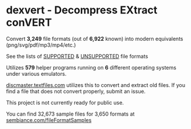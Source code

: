 # dexvert - **D**ecompress **EX**tract con**VERT**
Convert **3,249** file formats (out of **6,922** known) into modern equivalents (png/svg/pdf/mp3/mp4/etc.)

See the lists of [SUPPORTED](SUPPORTED.md) & [UNSUPPORTED](UNSUPPORTED.md) file formats

Utilizes **579** helper programs running on **6** different operating systems under various emulators.

[discmaster.textfiles.com](http://discmaster.textfiles.com/) utilizes this to convert and extract old files. If you find a file that does not convert properly, submit an issue.

This project is not currently ready for public use.

You can find 32,673 sample files for 3,650 formats at [sembiance.com/fileFormatSamples](https://sembiance.com/fileFormatSamples/)
